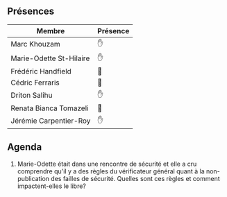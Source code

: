 ## Présences
<!---
Présent: &#x270B;
Absent: &#x1F464;
-->
Membre|Présence
-------|--------
Marc Khouzam | &#x270B;
Marie-Odette St-Hilaire | &#x270B;
Frédéric Handfield | &#x1F464;
Cédric Ferraris | &#x1F464;
Driton Salihu | &#x270B;
Renata Bianca Tomazeli | &#x1F464;
Jérémie Carpentier-Roy | &#x270B;


## Agenda
1. Marie-Odette était dans une rencontre de sécurité et elle a cru comprendre qu'il y a des règles du vérificateur général quant à la non-publication des failles de sécurité. Quelles sont ces règles et comment impactent-elles le libre?

